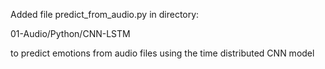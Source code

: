 Added file predict_from_audio.py in directory:

01-Audio/Python/CNN-LSTM 

to predict emotions from audio files using the time distributed CNN model
